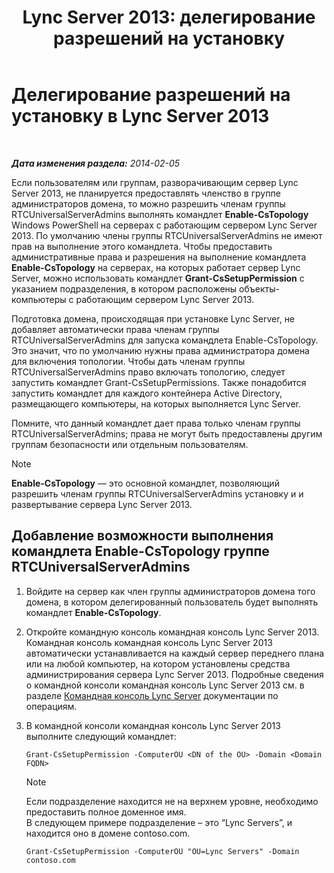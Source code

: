 ﻿---
title: 'Lync Server 2013: делегирование разрешений на установку'
TOCTitle: Делегирование разрешений на установку
ms:assetid: 9dca1683-4c69-4534-8ebe-6bd635cbae49
ms:mtpsurl: https://technet.microsoft.com/ru-ru/library/Gg412735(v=OCS.15)
ms:contentKeyID: 49310670
ms.date: 05/19/2016
mtps_version: v=OCS.15
ms.translationtype: HT
---

# Делегирование разрешений на установку в Lync Server 2013

 

_**Дата изменения раздела:** 2014-02-05_

Если пользователям или группам, разворачивающим сервер Lync Server 2013, не планируется предоставлять членство в группе администраторов домена, то можно разрешить членам группы RTCUniversalServerAdmins выполнять командлет **Enable-CsTopology**  Windows PowerShell на серверах с работающим сервером Lync Server 2013. По умолчанию члены группы RTCUniversalServerAdmins не имеют прав на выполнение этого командлета. Чтобы предоставить административные права и разрешения на выполнение командлета **Enable-CsTopology** на серверах, на которых работает сервер Lync Server, можно использовать командлет **Grant-CsSetupPermission** с указанием подразделения, в котором расположены объекты-компьютеры с работающим сервером Lync Server 2013.

Подготовка домена, происходящая при установке Lync Server, не добавляет автоматически права членам группы RTCUniversalServerAdmins для запуска командлета Enable-CsTopology. Это значит, что по умолчанию нужны права администратора домена для включения топологии. Чтобы дать членам группы RTCUniversalServerAdmins право включать топологию, следует запустить командлет Grant-CsSetupPermissions. Также понадобится запустить командлет для каждого контейнера Active Directory, размещающего компьютеры, на которых выполняется Lync Server.

Помните, что данный командлет дает права только членам группы RTCUniversalServerAdmins; права не могут быть предоставлены другим группам безопасности или отдельным пользователям.

> [!note]  
> <strong>Enable-CsTopology</strong> — это основной командлет, позволяющий разрешить членам группы RTCUniversalServerAdmins установку и и развертывание сервера Lync Server 2013.

## Добавление возможности выполнения командлета Enable-CsTopology группе RTCUniversalServerAdmins

1.  Войдите на сервер как член группы администраторов домена того домена, в котором делегированный пользователь будет выполнять командлет **Enable-CsTopology**.

2.  Откройте командную консоль командная консоль Lync Server 2013. Командная консоль командная консоль Lync Server 2013 автоматически устанавливается на каждый сервер переднего плана или на любой компьютер, на котором установлены средства администрирования сервера Lync Server 2013. Подробные сведения о командной консоли командная консоль Lync Server 2013 см. в разделе [Командная консоль Lync Server](lync-server-2013-lync-server-management-shell.md) документации по операциям.

3.  В командной консоли командная консоль Lync Server 2013 выполните следующий командлет:
    
        Grant-CsSetupPermission -ComputerOU <DN of the OU> -Domain <Domain FQDN>
    
    > [!note]  
    > Если подразделение находится не на верхнем уровне, необходимо предоставить полное доменное имя.    
    В следующем примере подразделение – это “Lync Servers”, и находится оно в домене contoso.com.
    
        Grant-CsSetupPermission -ComputerOU "OU=Lync Servers" -Domain contoso.com

